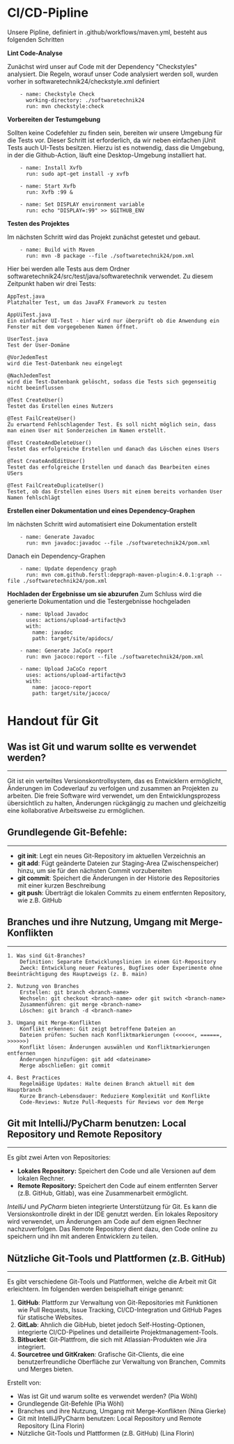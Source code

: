 # CI/CD-Pipline
Unsere Pipline, definiert in .github/workflows/maven.yml, besteht aus folgenden Schritten

**Lint Code-Analyse**

Zunächst wird unser auf Code mit der Dependency "Checkstyles" analysiert. Die Regeln, worauf unser Code analysiert werden soll, wurden vorher in softwaretechnik24/checkstyle.xml definiert

```
    - name: Checkstyle Check
      working-directory: ./softwaretechnik24
      run: mvn checkstyle:check 
```

**Vorbereiten der Testumgebung**

Sollten keine Codefehler zu finden sein, bereiten wir unsere Umgebung für die Tests vor. Dieser Schritt ist erforderlich, da wir neben einfachen jUnit Tests auch UI-Tests besitzen. Hierzu ist es notwendig, dass die Umgebung, in der die Github-Action, läuft eine Desktop-Umgebung installiert hat.

```
    - name: Install Xvfb
      run: sudo apt-get install -y xvfb

    - name: Start Xvfb
      run: Xvfb :99 &

    - name: Set DISPLAY environment variable
      run: echo "DISPLAY=:99" >> $GITHUB_ENV
```

**Testen des Projektes**

Im nächsten Schritt wird das Projekt zunächst getestet und gebaut.

```
    - name: Build with Maven
      run: mvn -B package --file ./softwaretechnik24/pom.xml
```
Hier bei werden alle Tests aus dem Ordner softwaretechnik24/src/test/java/softwaretechnik verwendet. Zu diesem Zeitpunkt haben wir drei Tests:
```
AppTest.java
Platzhalter Test, um das JavaFX Framework zu testen
```
```
AppUiTest.java
Ein einfacher UI-Test - hier wird nur überprüft ob die Anwendung ein Fenster mit dem vorgegebenen Namen öffnet.
```
```
UserTest.java
Test der User-Domäne

@VorJedemTest
wird die Test-Datenbank neu eingelegt

@NachJedemTest
wird die Test-Datenbank gelöscht, sodass die Tests sich gegenseitig nicht beeinflussen

@Test CreateUser()
Testet das Erstellen eines Nutzers

@Test FailCreateUser()
Zu erwartend Fehlschlagender Test. Es soll nicht möglich sein, dass man einen User mit Sonderzeichen im Namen erstellt.

@Test CreateAndDeleteUser()
Testet das erfolgreiche Erstellen und danach das Löschen eines Users

@Test CreateAndEditUser()
Testet das erfolgreiche Erstellen und danach das Bearbeiten eines USers

@Test FailCreateDuplicateUser()
Testet, ob das Erstellen eines Users mit einem bereits vorhanden User Namen fehlschlägt
```

**Erstellen einer Dokumentation und eines Dependency-Graphen**

Im nächsten Schritt wird automatisiert eine Dokumentation erstellt
```
    - name: Generate Javadoc
      run: mvn javadoc:javadoc --file ./softwaretechnik24/pom.xml
```

Danach ein Dependency-Graphen

```
    - name: Update dependency graph
      run: mvn com.github.ferstl:depgraph-maven-plugin:4.0.1:graph --file ./softwaretechnik24/pom.xml
```

**Hochladen der Ergebnisse um sie abzurufen**
Zum Schluss wird die generierte Dokumentation und die Testergebnisse hochgeladen

```
    - name: Upload Javadoc
      uses: actions/upload-artifact@v3
      with:
        name: javadoc
        path: target/site/apidocs/

    - name: Generate JaCoCo report
      run: mvn jacoco:report --file ./softwaretechnik24/pom.xml

    - name: Upload JaCoCo report
      uses: actions/upload-artifact@v3
      with:
        name: jacoco-report
        path: target/site/jacoco/
```


# Handout für Git

## Was ist Git und warum sollte es verwendet werden?
***  

Git ist ein verteiltes Versionskontrollsystem, das es Entwicklern ermöglicht, Änderungen im Codeverlauf zu verfolgen und zusammen an Projekten zu arbeiten. Die freie Software wird verwendet, um den Entwicklungsprozess übersichtlich zu halten, Änderungen rückgängig zu machen und gleichzeitig eine kollaborative Arbeitsweise zu ermöglichen.


## Grundlegende Git-Befehle:
***

* **git init**: Legt ein neues Git-Repository im aktuellen Verzeichnis an 
* **git add**: Fügt geänderte Dateien zur Staging-Area (Zwischenspeicher) hinzu, um sie für den nächsten Commit  vorzubereiten
* **git commit**: Speichert die Änderungen in der Historie des Repositories mit einer kurzen Beschreibung
* **git push**: Überträgt die lokalen Commits zu einem entfernten Repository, wie z.B. GitHub


## Branches und ihre Nutzung, Umgang mit Merge-Konflikten
***
  
    1. Was sind Git-Branches?
        Definition: Separate Entwicklungslinien in einem Git-Repository
        Zweck: Entwicklung neuer Features, Bugfixes oder Experimente ohne Beeinträchtigung des Hauptzweigs (z. B. main)

    2. Nutzung von Branches
        Erstellen: git branch <branch-name>
        Wechseln: git checkout <branch-name> oder git switch <branch-name>
        Zusammenführen: git merge <branch-name>
        Löschen: git branch -d <branch-name>

    3. Umgang mit Merge-Konflikten
        Konflikt erkennen: Git zeigt betroffene Dateien an
        Dateien prüfen: Suchen nach Konfliktmarkierungen (<<<<<<, ======, >>>>>>)
        Konflikt lösen: Änderungen auswählen und Konfliktmarkierungen entfernen
        Änderungen hinzufügen: git add <dateiname>
        Merge abschließen: git commit

    4. Best Practices
        Regelmäßige Updates: Halte deinen Branch aktuell mit dem Hauptbranch
        Kurze Branch-Lebensdauer: Reduziere Komplexität und Konflikte
        Code-Reviews: Nutze Pull-Requests für Reviews vor dem Merge


 ## Git mit IntelliJ/PyCharm benutzen: Local Repository und Remote Repository
***
  
Es gibt zwei Arten von Repositories:
* **Lokales Repository:** Speichert den Code und alle Versionen auf dem lokalen Rechner.
* **Remote Repository:** Speichert den Code auf einem entfernten Server (z.B. GitHub, Gitlab), was eine Zusammenarbeit ermöglicht.


*IntelliJ* und *PyCharm* bieten integrierte Unterstützung für Git. Es kann die Versionskontrolle direkt in der IDE genutzt werden. Ein lokales Repository wird verwendet, um Änderungen am Code auf dem eignen Rechner nachzuverfolgen. Das Remote Repository dient dazu, den Code online zu speichern und ihn mit anderen Entwicklern zu teilen.


 ## Nützliche Git-Tools und Plattformen (z.B. GitHub)
***

Es gibt verschiedene Git-Tools und Plattformen, welche die Arbeit mit Git erleichtern. Im folgenden werden beispielhaft einige genannt:

1. **GitHub**: Plattform zur Verwaltung von Git-Repositories mit Funktionen wie Pull Requests, Issue Tracking, CI/CD-Integration und GitHub Pages für statische Websites.
2. **GitLab**: Ahnlich die GibHub, bietet jedoch Self-Hosting-Optionen, integrierte CI/CD-Pipelines und detailleirte Projektmanagement-Tools.
3. **Bitbucket**: Git-Plattfrom, die sich mit Atlassian-Produkten wie Jira integriert.
4. **Sourcetree und GitKraken**: Grafische Git-Clients, die eine benutzerfreundliche Oberfläche zur Verwaltung von Branchen, Commits und Merges bieten.


Erstellt von:
* Was ist Git und warum sollte es verwendet werden? (Pia Wöhl)
* Grundlegende Git-Befehle (Pia Wöhl)
* Branches und ihre Nutzung, Umgang mit Merge-Konflikten (Nina Gierke)
* Git mit IntelliJ/PyCharm benutzen: Local Repository und Remote Repository (Lina Florin)
* Nützliche Git-Tools und Plattformen (z.B. GitHub) (Lina Florin)
